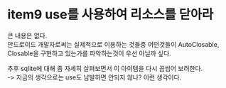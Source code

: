 # item9 use를 사용하여 리소스를 닫아라

큰 내용은 없다.   
안드로이드 개발자로써는 실제적으로 이용하는 것들중 어떤것들이 AutoClosable, Closable을 구현하고 있는가를 파악하는것이 우선 아닐까 싶다.

추후 sqlite에 대해 좀 자세히 살펴보면서 이 아이템을 다시 곱씹어 보려한다.  
-> 지금의 생각으로는 use도 남발하면 안되지 않나?  이런 생각이다.
